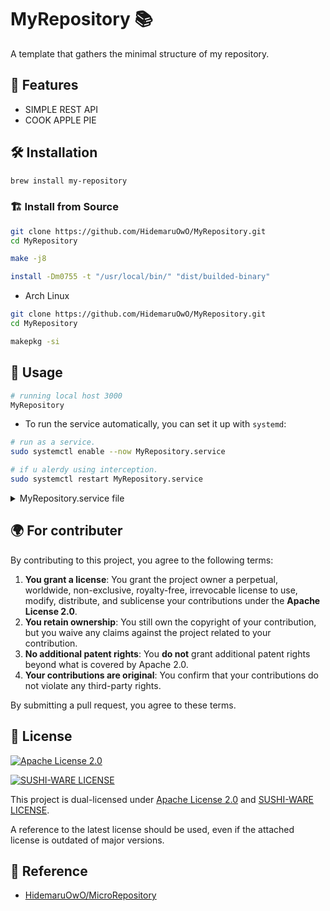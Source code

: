 <!-- YOU SHOULD RUN THIS COMMAND IF YOU USING VIM -->
<!-- :%s;HidemaruOwO/MyRepository;USERNAME/REPONAME;g -->

# MyRepository 📚

A template that gathers the minimal structure of my repository.

## 🚀 Features

- SIMPLE REST API
- COOK APPLE PIE

## 🛠 Installation

```bash
brew install my-repository
```

### 🏗 Install from Source

```sh
git clone https://github.com/HidemaruOwO/MyRepository.git
cd MyRepository

make -j8

install -Dm0755 -t "/usr/local/bin/" "dist/builded-binary"
```

- Arch Linux

```sh
git clone https://github.com/HidemaruOwO/MyRepository.git
cd MyRepository

makepkg -si
```

## 🎯 Usage

```bash
# running local host 3000
MyRepository
```

- To run the service automatically, you can set it up with `systemd`:

```sh
# run as a service.
sudo systemctl enable --now MyRepository.service

# if u alerdy using interception.
sudo systemctl restart MyRepository.service
```

<details>
<summary>MyRepository.service file</summary>

```service
[Unit]
Description=My Repository Web API
After=network.target

[Service]
#User=user
#WorkingDirectory=/home/user/app
ExecStart=/usr/local/bin/MyRepository
Restart=always
StandardOutput=journal
StandardError=journal
Environment=PATH=/usr/bin:/usr/local/bin

[Install]
WantedBy=multi-user.target
```

</details>

## 🌍 For contributer

By contributing to this project, you agree to the following terms:

1. **You grant a license**: You grant the project owner a perpetual, worldwide, non-exclusive, royalty-free, irrevocable license to use, modify, distribute, and sublicense your contributions under the **Apache License 2.0**.
2. **You retain ownership**: You still own the copyright of your contribution, but you waive any claims against the project related to your contribution.
3. **No additional patent rights**: You **do not** grant additional patent rights beyond what is covered by Apache 2.0.
4. **Your contributions are original**: You confirm that your contributions do not violate any third-party rights.

By submitting a pull request, you agree to these terms.

## 📜 License

<div align="left" >

[![Apache License 2.0](https://img.shields.io/badge/License-Apache%20License%202.0-blue.svg)](https://www.apache.org/licenses/LICENSE-2.0)

[![SUSHI-WARE LICENSE](https://img.shields.io/badge/License-SUSHI--WARE%20%F0%9F%8D%A3-blue.svg)](https://github.com/MakeNowJust/sushi-ware)

</div>

This project is dual-licensed under [Apache License 2.0](licenses/APACHE-2.0.txt) and [SUSHI-WARE LICENSE](licenses/SUSHI-WARE.txt).

A reference to the latest license should be used, even if the attached license is outdated of major versions.

## 🤝 Reference

- [HidemaruOwO/MicroRepository](https://github.com/HidemaruOwO/MicroRepository)
